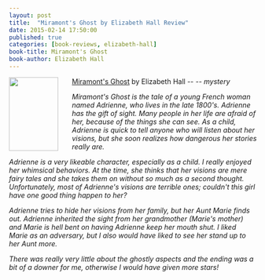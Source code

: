 ```yaml
---
layout: post
title:  "Miramont's Ghost by Elizabeth Hall Review"
date: 2015-02-14 17:50:00
published: true
categories: [book-reviews, elizabeth-hall]
book-title: Miramont's Ghost
book-author: Elizabeth Hall
---
```


<img src="http://ecx.images-amazon.com/images/I/91vZszGBHPL._SL1500_.jpg" align="left" style="width:100%; height:100%; max-width:100px; max-height:150px; padding-right:25px;" />
<a href="http://amzn.com/B00LTBWMJ6" target="_blank">Miramont's Ghost</a> by Elizabeth Hall -- <i class="fa fa-star"></i><i class="fa fa-star"></i><i class="fa fa-star"><i class="fa fa-star-o"></i><i class="fa fa-star-o"></i> -- <i class="fa fa-question-circle"></i> mystery

Miramont's Ghost is the tale of a young French woman named Adrienne, who lives in the late 1800's.  Adrienne has the gift of sight. Many people in her life are afraid of her, because of the things she can see. As a child, Adrienne is quick to tell anyone who will listen about her visions, but she soon realizes how dangerous her stories really are. 
<!--more-->

Adrienne is a very likeable character, especially as a child. I really enjoyed her whimsical behaviors. At the time, she thinks that her visions are mere fairy tales and she takes them on without so much as a second thought. Unfortunately, most of Adrienne's visions are terrible ones; couldn't this girl have <i>one</i> good thing happen to her? 

Adrienne tries to hide her visions from her family, but her Aunt Marie finds out. Adrienne inherited the sight from her grandmother (Marie's mother) and Marie is hell bent on having Adrienne keep her mouth shut. I liked Marie as an adversary, but I also would have liked to see her stand up to her Aunt more.

There was really very little about the ghostly aspects and the ending was a bit of a downer for me, otherwise I would have given more stars!
